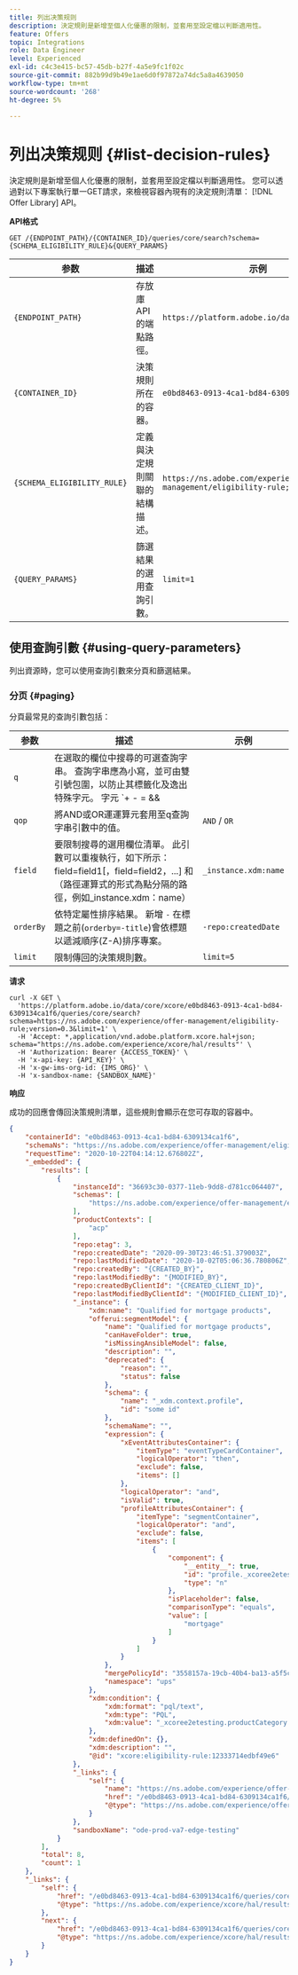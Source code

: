 ```yaml
---
title: 列出决策规则
description: 決定規則是新增至個人化優惠的限制，並套用至設定檔以判斷適用性。
feature: Offers
topic: Integrations
role: Data Engineer
level: Experienced
exl-id: c4c3e415-bc57-45db-b27f-4a5e9fc1f02c
source-git-commit: 882b99d9b49e1ae6d0f97872a74dc5a8a4639050
workflow-type: tm+mt
source-wordcount: '268'
ht-degree: 5%

---
```


# 列出决策规则 {#list-decision-rules}

決定規則是新增至個人化優惠的限制，並套用至設定檔以判斷適用性。 您可以透過對以下專案執行單一GET請求，來檢視容器內現有的決定規則清單： [!DNL Offer Library] API。

**API格式**

```http
GET /{ENDPOINT_PATH}/{CONTAINER_ID}/queries/core/search?schema={SCHEMA_ELIGIBILITY_RULE}&{QUERY_PARAMS}
```

| 参数 | 描述 | 示例 |
| --------- | ----------- | ------- |
| `{ENDPOINT_PATH}` | 存放庫API的端點路徑。 | `https://platform.adobe.io/data/core/xcore/` |
| `{CONTAINER_ID}` | 決策規則所在的容器。 | `e0bd8463-0913-4ca1-bd84-6309134ca1f6` |
| `{SCHEMA_ELIGIBILITY_RULE}` | 定義與決定規則關聯的結構描述。 | `https://ns.adobe.com/experience/offer-management/eligibility-rule;version=0.3` |
| `{QUERY_PARAMS}` | 篩選結果的選用查詢引數。 | `limit=1` |

## 使用查詢引數 {#using-query-parameters}

列出資源時，您可以使用查詢引數來分頁和篩選結果。

### 分页 {#paging}

分頁最常見的查詢引數包括：

| 参数 | 描述 | 示例 |
| --------- | ----------- | ------- |
| `q` | 在選取的欄位中搜尋的可選查詢字串。 查詢字串應為小寫，並可由雙引號包圍，以防止其標籤化及逸出特殊字元。 字元 `+ - = && || > < ! ( ) { } [ ] ^ \" ~ * ? : \ /` 具有特殊意義，在查詢字串中出現時應該以反斜線逸出。 | `default` |
| `qop` | 將AND或OR運運算元套用至q查詢字串引數中的值。 | `AND` / `OR` |
| `field` | 要限制搜尋的選用欄位清單。 此引數可以重複執行，如下所示： field=field1[，field=field2，...] 和（路徑運算式的形式為點分隔的路徑，例如_instance.xdm：name） | `_instance.xdm:name` |
| `orderBy` | 依特定屬性排序結果。 新增 `-` 在標題之前(`orderby=-title`)會依標題以遞減順序(Z-A)排序專案。 | `-repo:createdDate` |
| `limit` | 限制傳回的決策規則數。 | `limit=5` |

**请求**

```shell
curl -X GET \
  'https://platform.adobe.io/data/core/xcore/e0bd8463-0913-4ca1-bd84-6309134ca1f6/queries/core/search?schema=https://ns.adobe.com/experience/offer-management/eligibility-rule;version=0.3&limit=1' \
  -H 'Accept: *,application/vnd.adobe.platform.xcore.hal+json; schema="https://ns.adobe.com/experience/xcore/hal/results"' \
  -H 'Authorization: Bearer {ACCESS_TOKEN}' \
  -H 'x-api-key: {API_KEY}' \
  -H 'x-gw-ims-org-id: {IMS_ORG}' \
  -H 'x-sandbox-name: {SANDBOX_NAME}'
```

**响应**

成功的回應會傳回決策規則清單，這些規則會顯示在您可存取的容器中。

```json
{
    "containerId": "e0bd8463-0913-4ca1-bd84-6309134ca1f6",
    "schemaNs": "https://ns.adobe.com/experience/offer-management/eligibility-rule;version=0.3",
    "requestTime": "2020-10-22T04:14:12.676802Z",
    "_embedded": {
        "results": [
            {
                "instanceId": "36693c30-0377-11eb-9dd8-d781cc064407",
                "schemas": [
                    "https://ns.adobe.com/experience/offer-management/eligibility-rule;version=0.3"
                ],
                "productContexts": [
                    "acp"
                ],
                "repo:etag": 3,
                "repo:createdDate": "2020-09-30T23:46:51.379003Z",
                "repo:lastModifiedDate": "2020-10-02T05:06:36.780806Z",
                "repo:createdBy": "{CREATED_BY}",
                "repo:lastModifiedBy": "{MODIFIED_BY}",
                "repo:createdByClientId": "{CREATED_CLIENT_ID}",
                "repo:lastModifiedByClientId": "{MODIFIED_CLIENT_ID}",
                "_instance": {
                    "xdm:name": "Qualified for mortgage products",
                    "offerui:segmentModel": {
                        "name": "Qualified for mortgage products",
                        "canHaveFolder": true,
                        "isMissingAnsibleModel": false,
                        "description": "",
                        "deprecated": {
                            "reason": "",
                            "status": false
                        },
                        "schema": {
                            "name": "_xdm.context.profile",
                            "id": "some id"
                        },
                        "schemaName": "",
                        "expression": {
                            "xEventAttributesContainer": {
                                "itemType": "eventTypeCardContainer",
                                "logicalOperator": "then",
                                "exclude": false,
                                "items": []
                            },
                            "logicalOperator": "and",
                            "isValid": true,
                            "profileAttributesContainer": {
                                "itemType": "segmentContainer",
                                "logicalOperator": "and",
                                "exclude": false,
                                "items": [
                                    {
                                        "component": {
                                            "__entity__": true,
                                            "id": "profile._xcoree2etesting.productCategory",
                                            "type": "n"
                                        },
                                        "isPlaceholder": false,
                                        "comparisonType": "equals",
                                        "value": [
                                            "mortgage"
                                        ]
                                    }
                                ]
                            }
                        },
                        "mergePolicyId": "3558157a-19cb-40b4-ba13-a5f5ce31b011",
                        "namespace": "ups"
                    },
                    "xdm:condition": {
                        "xdm:format": "pql/text",
                        "xdm:type": "PQL",
                        "xdm:value": "_xcoree2etesting.productCategory.equals(\"mortgage\", false)"
                    },
                    "xdm:definedOn": {},
                    "xdm:description": "",
                    "@id": "xcore:eligibility-rule:12333714edbf49e6"
                },
                "_links": {
                    "self": {
                        "name": "https://ns.adobe.com/experience/offer-management/eligibility-rule;version=0.3#36693c30-0377-11eb-9dd8-d781cc064407",
                        "href": "/e0bd8463-0913-4ca1-bd84-6309134ca1f6/instances/36693c30-0377-11eb-9dd8-d781cc064407",
                        "@type": "https://ns.adobe.com/experience/offer-management/eligibility-rule;version=0.3"
                    }
                },
                "sandboxName": "ode-prod-va7-edge-testing"
            }
        ],
        "total": 8,
        "count": 1
    },
    "_links": {
        "self": {
            "href": "/e0bd8463-0913-4ca1-bd84-6309134ca1f6/queries/core/search?schema=https://ns.adobe.com/experience/offer-management/eligibility-rule;version=0.3&limit=1",
            "@type": "https://ns.adobe.com/experience/xcore/hal/results"
        },
        "next": {
            "href": "/e0bd8463-0913-4ca1-bd84-6309134ca1f6/queries/core/search?start=36693c30-0377-11eb-9dd8-d781cc064407&orderby=instanceId&schema=https://ns.adobe.com/experience/offer-management/eligibility-rule;version=0.3&limit=1",
            "@type": "https://ns.adobe.com/experience/xcore/hal/results"
        }
    }
}
```
